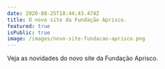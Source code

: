 ```yaml
---
date: 2020-08-25T18:44:43.474Z
title: O novo site da Fundação Aprisco.
featured: true
isPublic: true
image: /images/novo-site-fundacao-aprisco.png
---
```

Veja as novidades do novo site da Fundação Aprisco.
